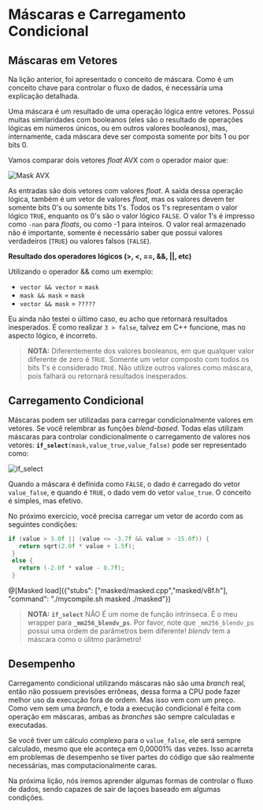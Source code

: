 # Máscaras e Carregamento Condicional

## Máscaras em Vetores

Na lição anterior, foi apresentado o conceito de máscara. Como é um conceito chave para controlar o fluxo de dados, é necessária uma explicação detalhada.

Uma máscara é um resultado de uma operação lógica entre vetores. Possui muitas similaridades com booleanos (eles são o resultado de operações lógicas em números únicos, ou em outros valores booleanos), mas, internamente, cada máscara deve ser composta somente por bits 1 ou por bits 0.

Vamos comparar dois vetores _float_ AVX com o operador maior que:

![Mask AVX](/images/mask.png)

As entradas são dois vetores com valores _float_. A saída dessa operação lógica, também é um vetor de valores _float_, mas os valores devem ter somente bits 0's ou somente bits 1's. Todos os 1's representam o valor lógico `TRUE`, enquanto os 0's são o valor lógico `FALSE`. O valor 1's é impresso como `-nan` para _floats_, ou como -1 para inteiros. O valor real armazenado não é importante, somente é necessário saber que possui valores verdadeiros (`TRUE`) ou valores falsos (`FALSE`).

**Resultado dos operadores lógicos (>, <, ==, &&, ||, etc)**

Utilizando o operador && como um exemplo:

- `vector && vector` = `mask`
- `mask && mask` = `mask`
- `vector && mask` = `?????` 

Eu ainda não testei o último caso, eu acho que retornará resultados inesperados. É como realizar `3 > false`, talvez em C++ funcione, mas no aspecto lógico, é incorreto.

>**NOTA:** Diferentemente dos valores booleanos, em que qualquer valor diferente de zero é `TRUE`. Somente um vetor composto com todos os bits 1's é considerado `TRUE`. Não utilize outros valores como máscara, pois falhará ou retornará resultados inesperados.

## Carregamento Condicional

Máscaras podem ser utilizadas para carregar condicionalmente valores em vetores. Se você relembrar as funções _blend-based_. Todas elas utilizam máscaras para controlar condicionalmente o carregamento de valores nos vetores:
**`if_select`**`(mask,value_true,value_false)` pode ser representado como:

![if_select](/images/ifselect.png)

Quando a máscara é definida como `FALSE`, o dado é carregado do vetor `value_false`, e quando é `TRUE`, o dado vem do vetor `value_true`. O conceito é simples, mas efetivo.

No próximo exercício, você precisa carregar um vetor de acordo com as seguintes condições:
```cpp
if (value > 3.0f || (value <= -3.7f && value > -15.0f)) {
   return sqrt(2.0f * value + 1.5f);
 }
 else {
   return (-2.0f * value - 8.7f);
 }
```
@[Masked load]({"stubs": ["masked/masked.cpp","masked/v8f.h"], "command": "./mycompile.sh masked ./masked"})


>**NOTA:** **`if_select`** NÃO É um nome de função intrínseca. É o meu wrapper para **`_mm256_blendv_ps`**. Por favor, note que `_mm256_blendv_ps` possui uma ordem de parâmetros bem diferente! _blendv_ tem a máscara como o úlitmo parâmetro!

## Desempenho

Carregamento condicional utilizando máscaras não são uma _branch_ real, então não possuem previsões errôneas, dessa forma a CPU pode fazer melhor uso da execução fora de ordem. Mas isso vem com um preço. Como vem sem uma _branch_, e toda a execução condicional é feita com operação em máscaras, ambas as _branches_ são sempre calculadas e executadas.

Se você tiver um cálculo complexo para o `value_false`, ele será sempre calculado, mesmo que ele aconteça em 0,00001% das vezes. Isso acarreta em problemas de desempenho se tiver partes do código que são realmente necessárias, mas computacionalmente caras.

Na próxima lição, nós iremos aprender algumas formas de controlar o fluxo de dados, sendo capazes de sair de laçoes baseado em algumas condições.
